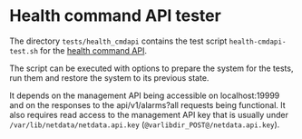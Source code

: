<!--
title: "Health command API tester"
custom_edit_url: https://github.com/netdata/netdata/edit/master/tests/health_mgmtapi/README.md
-->

# Health command API tester

The directory `tests/health_cmdapi` contains the test script `health-cmdapi-test.sh` for the [health command API](https://github.com/netdata/netdata/blob/master/web/api/health/README.md).

The script can be executed with options to prepare the system for the tests, run them and restore the system to its previous state. 

It depends on the management API being accessible on localhost:19999 and on the responses to the api/v1/alarms?all requests being functional.
It also requires read access to the management API key that is usually under `/var/lib/netdata/netdata.api.key` (`@varlibdir_POST@/netdata.api.key`).


